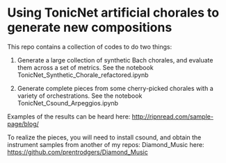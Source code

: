 # Using TonicNet artificial chorales to generate new compositions

This repo contains a collection of codes to do two things:
1.  Generate a large collection of synthetic Bach chorales, and evaluate them across a set of metrics. See the notebook TonicNet_Synthetic_Chorale_refactored.ipynb
  
2.  Generate complete pieces from some cherry-picked chorales with a variety of orchestrations. See the notebook TonicNet_Csound_Arpeggios.ipynb
  
Examples of the results can be heard here: http://ripnread.com/sample-page/blog/

To realize the pieces, you will need to install csound, and obtain the instrument samples from another of my repos: Diamond_Music here: https://github.com/prentrodgers/Diamond_Music
